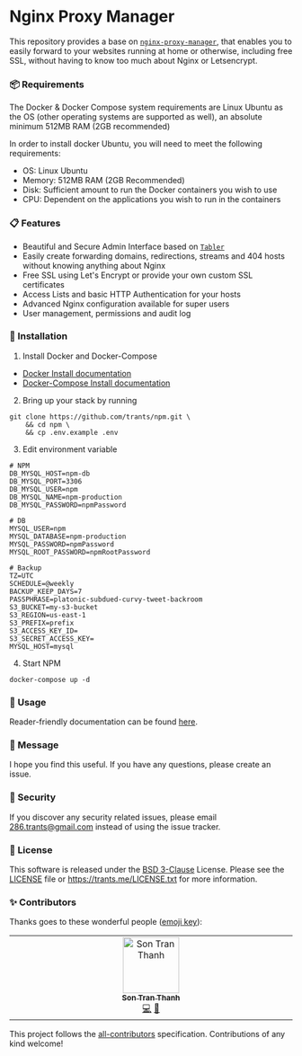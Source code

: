 # Nginx Proxy Manager

This repository provides a base on [`nginx-proxy-manager`](https://nginxproxymanager.com/), that enables you to easily
forward to your websites running at home or otherwise, including free SSL, without having to know too much about Nginx
or Letsencrypt.

### 📦 Requirements

The Docker & Docker Compose system requirements are Linux Ubuntu as the OS (other operating systems are supported as
well), an absolute minimum 512MB RAM (2GB recommended)

In order to install docker Ubuntu, you will need to meet the following requirements:

- OS: Linux Ubuntu
- Memory: 512MB RAM (2GB Recommended)
- Disk: Sufficient amount to run the Docker containers you wish to use
- CPU: Dependent on the applications you wish to run in the containers

### 📋 Features

- Beautiful and Secure Admin Interface based on [`Tabler`](https://tabler.io/)
- Easily create forwarding domains, redirections, streams and 404 hosts without knowing anything about Nginx
- Free SSL using Let's Encrypt or provide your own custom SSL certificates
- Access Lists and basic HTTP Authentication for your hosts
- Advanced Nginx configuration available for super users
- User management, permissions and audit log

### 🔧 Installation

1. Install Docker and Docker-Compose

- [Docker Install documentation](https://docs.docker.com/install/)
- [Docker-Compose Install documentation](https://docs.docker.com/compose/install/)

2. Bring up your stack by running

```shell
git clone https://github.com/trants/npm.git \
    && cd npm \
    && cp .env.example .env
```

3. Edit environment variable

```dotenv
# NPM
DB_MYSQL_HOST=npm-db
DB_MYSQL_PORT=3306
DB_MYSQL_USER=npm
DB_MYSQL_NAME=npm-production
DB_MYSQL_PASSWORD=npmPassword

# DB
MYSQL_USER=npm
MYSQL_DATABASE=npm-production
MYSQL_PASSWORD=npmPassword
MYSQL_ROOT_PASSWORD=npmRootPassword

# Backup
TZ=UTC
SCHEDULE=@weekly
BACKUP_KEEP_DAYS=7
PASSPHRASE=platonic-subdued-curvy-tweet-backroom
S3_BUCKET=my-s3-bucket
S3_REGION=us-east-1
S3_PREFIX=prefix
S3_ACCESS_KEY_ID=
S3_SECRET_ACCESS_KEY=
MYSQL_HOST=mysql
```

4. Start NPM

```shell
docker-compose up -d
```

### 📝 Usage

Reader-friendly documentation can be found [here][link-docs].

### 📨 Message

I hope you find this useful. If you have any questions, please create an issue.

### 🔐 Security

If you discover any security related issues, please email 286.trants@gmail.com instead of using the issue tracker.

### 📖 License

This software is released under the [BSD 3-Clause][link-license] License. Please see the [LICENSE](LICENSE) file
or https://trants.me/LICENSE.txt for more information.

### ✨ Contributors

Thanks goes to these wonderful people ([emoji key](https://allcontributors.org/docs/en/emoji-key)):

<!-- ALL-CONTRIBUTORS-LIST:START - Do not remove or modify this section -->
<!-- prettier-ignore-start -->
<!-- markdownlint-disable -->
<table>
  <td align="center" valign="top" width="14.28%">
    <a href="https://trants.me">
      <img src="https://avatars.githubusercontent.com/u/5866677?v=4?s=100" width="100px;" alt="Son Tran Thanh" />
      <br />
      <sub>
        <b>Son Tran Thanh</b>
      </sub>
    </a>
    <br />
    <a href="https://github.com/trants/npm/commits?author=trants" title="Code">💻</a>
    <a href="https://github.com/trants/npm/commits?author=trants" title="Documentation">📝</a>
  </td>
</table>
<!-- markdownlint-restore -->
<!-- prettier-ignore-end -->

<!-- ALL-CONTRIBUTORS-LIST:END -->

This project follows the [all-contributors](https://allcontributors.org) specification.
Contributions of any kind welcome!

[link-docs]: https://nginxproxymanager.com
[link-license]: https://opensource.org/license/bsd-3-clause
